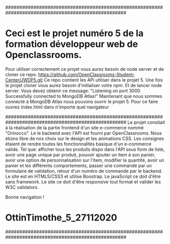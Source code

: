 ###################################################################################################
# Ceci est le projet numéro 5 de la formation développeur web de Openclassrooms.
Pour utiliser correctement ce projet vous aurez besoin de node server et de cloner
ce repo: https://github.com/OpenClassrooms-Student-Center/JWDP5.git 
Ce repo contient les APi utiliser dans le projet 5.
Une fois le projet cloner vous aurez besoin d'initialiser votre npm.
Et de lancer node server.
Vous devez obtenir ce message: 
"Listening on port 3000
Successfully connected to MongoDB Atlas!"
Maintenant que nous sommes connecté à MongoDB Atlas nous pouvons ouvrir le projet 5.
Pour ce faire ouvrez index.html dans n'importe quel navigateur

###################################################################################################
Le projet consitait à la réalisation de la partie frontend d'un site  e-commerce nommé "Orinocco".
Le le backend avec l'API est fourni par OpenClassrooms. Nous étions libre de nos choix sur le design
et les animations CSS. 
Les consignes étaient de rendre toutes les fonctionnalités basique d'un e-commerce valide. 
Tel que: afficher tous les produits dispo dans l'API sous form de liste, 
avoir une page unique par produit, 
pouvoir ajouter un item à son panier, 
avoir une option de personnalisation sur l'item, 
modifier la quantité,
avoir un panier et les différents comportements,
passer une commande par un formulaire de validation,
retour d'un numéro de commande par le backend.
Le site est en HTML5/CSS3 et utilise Boostrap. 
Le javaScript ce doit d'être sans framework.
Le site ce doit d'être responsive tout format et valider les W3C validators.

Bonne navigation !
# OttinTimothe_5_27112020
###################################################################################################


